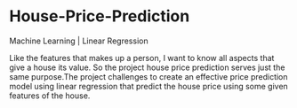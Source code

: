 # House-Price-Prediction
Machine Learning | Linear Regression

Like the features that makes up a person, I want to know all aspects that give a house its value. So the project house price prediction serves just the same purpose.The project challenges to create an effective price prediction model using linear regression that predict the house price using some given features of the house.
